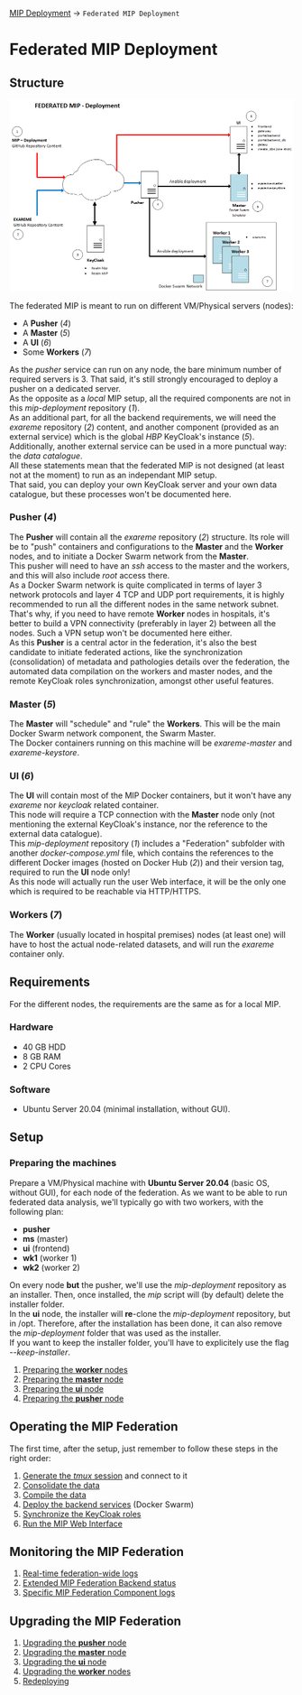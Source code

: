 [MIP Deployment](../../README.md#FederatedDeployment) -> `Federated MIP Deployment`

# Federated MIP Deployment
## Structure
![MIP Federated Deployment Scheme](MIP_Federated_Deployment_II.png)

The federated MIP is meant to run on different VM/Physical servers (nodes):

* A **Pusher** (*4*)
* A **Master** (*5*)
* A **UI** (*6*)
* Some **Workers** (*7*)

As the *pusher* service can run on any node, the bare minimum number of required servers is 3. That said, it's still strongly encouraged to deploy a pusher on a dedicated server.  
As the opposite as a *local* MIP setup, all the required components are not in this *mip-deployment* repository (*1*).  
As an additional part, for all the backend requirements, we will need the *exareme* repository (*2*) content, and another component (provided as an external service) which is the global *HBP* KeyCloak's instance (*5*).  
Additionally, another external service can be used in a more punctual way: the *data catalogue*.  
All these statements mean that the federated MIP is not designed (at least not at the moment) to run as an independant MIP setup.  
That said, you can deploy your own KeyCloak server and your own data catalogue, but these processes won't be documented here.

### Pusher (*4*)
The **Pusher** will contain all the *exareme* repository (*2*) structure. Its role will be to "push" containers and configurations to the **Master** and the **Worker** nodes, and to initiate a Docker Swarm network from the **Master**.  
This pusher will need to have an *ssh* access to the master and the workers, and this will also include *root* access there.  
As a Docker Swarm network is quite complicated in terms of layer 3 network protocols and layer 4 TCP and UDP port requirements, it is highly recommended to run all the different nodes in the same network subnet. That's why, if you need to have remote **Worker** nodes in hospitals, it's better to build a VPN connectivity (preferably in layer 2) between all the nodes. Such a VPN setup won't be documented here either.  
As this **Pusher** is a central actor in the federation, it's also the best candidate to initiate federated actions, like the synchronization (consolidation) of metadata and pathologies details over the federation, the automated data compilation on the workers and master nodes, and the remote KeyCloak roles synchronization, amongst other useful features.

### Master (*5*)
The **Master** will "schedule" and "rule" the **Workers**. This will be the main Docker Swarm network component, the Swarm Master.  
The Docker containers running on this machine will be *exareme-master* and *exareme-keystore*.

### UI (*6*)
The **UI** will contain most of the MIP Docker containers, but it won't have any *exareme* nor *keycloak* related container.  
This node will require a TCP connection with the **Master** node only (not mentioning the external KeyCloak's instance, nor the reference to the external data catalogue).  
This *mip-deployment* repository (*1*) includes a "Federation" subfolder with another *docker-compose.yml* file, which contains the references to the different Docker images (hosted on Docker Hub (*2*)) and their version tag, required to run the **UI** node only!  
As this node will actually run the user Web interface, it will be the only one which is required to be reachable via HTTP/HTTPS.

### Workers (*7*)
The **Worker** (usually located in hospital premises) nodes (at least one) will have to host the actual node-related datasets, and will run the *exareme* container only.

## Requirements
For the different nodes, the requirements are the same as for a local MIP.

### Hardware
* 40 GB HDD
* 8 GB RAM
* 2 CPU Cores

### Software
* Ubuntu Server 20.04 (minimal installation, without GUI).  

## Setup
### Preparing the machines
Prepare a VM/Physical machine with **Ubuntu Server 20.04** (basic OS, without GUI), for each node of the federation. As we want to be able to run federated data analysis, we'll typically go with two workers, with the following plan:

* **pusher**
* **ms** (master)
* **ui** (frontend)
* **wk1** (worker 1)
* **wk2** (worker 2)

On every node **but** the pusher, we'll use the *mip-deployment* repository as an installer. Then, once installed, the *mip* script will (by default) delete the installer folder.  
In the **ui** node, the installer will **re**-clone the *mip-deployment* repository, but in /opt. Therefore, after the installation has been done, it can also remove the *mip-deployment* folder that was used as the installer.  
If you want to keep the installer folder, you'll have to explicitely use the flag *--keep-installer*.

1. <a id="PreparingWorkers"></a>[Preparing the **worker** nodes](PreparingWorkers.md">)
1. <a id="PreparingMaster"></a>[Preparing the **master** node](PreparingMaster.md)
1. <a id="PreparingUI"></a>[Preparing the **ui** node](PreparingUI.md)
1. <a id="PreparingPusher"></a>[Preparing the **pusher** node](PreparingPusher.md)

## <a id="OperatingMIPFederation">Operating the MIP Federation</a>
The first time, after the setup, just remember to follow these steps in the right order:

1. [Generate the *tmux* session](OperatingMIPFederation.md#GeneratingTmuxSession) and connect to it
1. [Consolidate the data](OperatingMIPFederation.md#ConsolidatingData)
1. [Compile the data](OperatingMIPFederation.md#CompilingData)
1. [Deploy the backend services](OperatingMIPFederation.md#DeployingServices) (Docker Swarm)
1. [Synchronize the KeyCloak roles](OperatingMIPFederation.md#SynchronizingKeycloakRoles)
1. [Run the MIP Web Interface](OperatingMIPFederation.md#RunningWebInterface)

## <a id="MonitoringMIPFederation">Monitoring the MIP Federation</a>
1. [Real-time federation-wide logs](MonitoringMIPFederation.md#RealTimeLogs)
1. [Extended MIP Federation Backend status](MonitoringMIPFederation.md#ExtendedMIPFederationBackendStatus)
1. [Specific MIP Federation Component logs](MonitoringMIPFederation.md#SpecificMIPFederationComponentLogs)

## <a id="UpgradingMIPFederation">Upgrading the MIP Federation</a>
1. [Upgrading the **pusher** node](UpgradingMIPFederation.md#UpgradingPusher)
1. [Upgrading the **master** node](UpgradingMIPFederation.md#UpgradingMaster)
1. [Upgrading the **ui** node](UpgradingMIPFederation.md#UpgradingUI)
1. [Upgrading the **worker** nodes](UpgradingMIPFederation.md#UpgradingWorkers)
1. [Redeploying](UpgradingMIPFederation.md#Redeploying)
